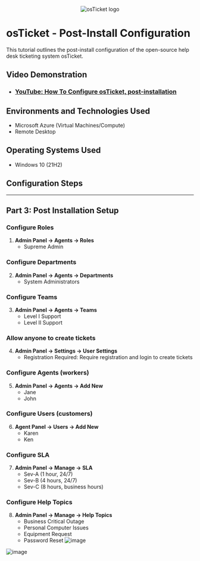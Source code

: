 <p align="center">
<img src="https://i.imgur.com/Clzj7Xs.png" alt="osTicket logo"/>
</p>

<h1>osTicket - Post-Install Configuration</h1>
This tutorial outlines the post-install configuration of the open-source help desk ticketing system osTicket.<br />


<h2>Video Demonstration</h2>

- ### [YouTube: How To Configure osTicket, post-installation](https://www.youtube.com)

<h2>Environments and Technologies Used</h2>

- Microsoft Azure (Virtual Machines/Compute)
- Remote Desktop

<h2>Operating Systems Used </h2>

- Windows 10</b> (21H2)



<h2>Configuration Steps</h2>


---

## Part 3: Post Installation Setup

### Configure Roles
1. **Admin Panel -> Agents -> Roles**
   - Supreme Admin

### Configure Departments
2. **Admin Panel -> Agents -> Departments**
   - System Administrators

### Configure Teams
3. **Admin Panel -> Agents -> Teams**
   - Level I Support
   - Level II Support

### Allow anyone to create tickets
4. **Admin Panel -> Settings -> User Settings**
   - Registration Required: Require registration and login to create tickets 

### Configure Agents (workers)
5. **Admin Panel -> Agents -> Add New**
   - Jane
   - John

### Configure Users (customers)
6. **Agent Panel -> Users -> Add New**
   - Karen
   - Ken

### Configure SLA
7. **Admin Panel -> Manage -> SLA**
   - Sev-A (1 hour, 24/7)
   - Sev-B (4 hours, 24/7)
   - Sev-C (8 hours, business hours)

### Configure Help Topics
8. **Admin Panel -> Manage -> Help Topics**
   - Business Critical Outage
   - Personal Computer Issues
   - Equipment Request
   - Password Reset
![image](https://github.com/Tomcruztech/osTicket-Post-Installation/assets/160645953/ad2814dc-e7c8-407d-9995-ca33a7be1443)

![image](https://github.com/Tomcruztech/osTicket-Post-Installation/assets/160645953/65a95cd9-60c5-448c-b78a-4fd34a967339)


